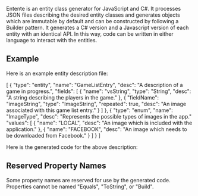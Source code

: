 Entente is an entity class generator for JavaScript and C#. It processes JSON
files describing the desired entity classes and generates objects which are
immutable by default and can be constructed by following a Builder pattern. It
generates a C# version and a Javascript version of each entity with an
identical API. In this way, code can be written in either language to interact
with the entities.

## Example

Here is an example entity description file:

[
  {
    "type": "entity",
    "name": "GameListEntry",
    "desc": "A description of a game in progress.",
    "fields": [
      {
        "name": "vsString",
        "type": "String",
        "desc": "A string describing the players in the game."
      },
      {
        "fieldName": "imageString",
        "type": "ImageString",
        "repeated": true,
        "desc": "An image associated with this game list entry."
      }
    ]
  },
  {
    "type": "enum",
    "name": "ImageType",
    "desc": "Represents the possible types of images in the app."
    "values": [
      {
        "name": "LOCAL",
        "desc": "An image which is included with the application."
      },
      {
        "name": "FACEBOOK",
        "desc": "An image which needs to be downloaded from Facebook."
      }
    ]
  }
]

Here is the generated code for the above description:

## Reserved Property Names

Some property names are reserved for use by the generated code. Properties cannot
be named "Equals", "ToString", or "Build".